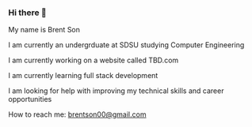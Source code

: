 ### Hi there 👋

My name is Brent Son

I am currently an undergrduate at SDSU studying Computer Engineering

I am currently working on a website called TBD.com

I am currently learning full stack development

I am looking for help with improving my technical skills and career opportunities

How to reach me: brentson00@gmail.com

<!--
**yuropetuy/yuropetuy** is a ✨ _special_ ✨ repository because its `README.md` (this file) appears on your GitHub profile.

Here are some ideas to get you started:

- 🔭 I’m currently working on ...
- 🌱 I’m currently learning ...
- 👯 I’m looking to collaborate on ...
- 🤔 I’m looking for help with ...
- 💬 Ask me about ...
- 📫 How to reach me: ...
- 😄 Pronouns: ...
- ⚡ Fun fact: ...
-->
